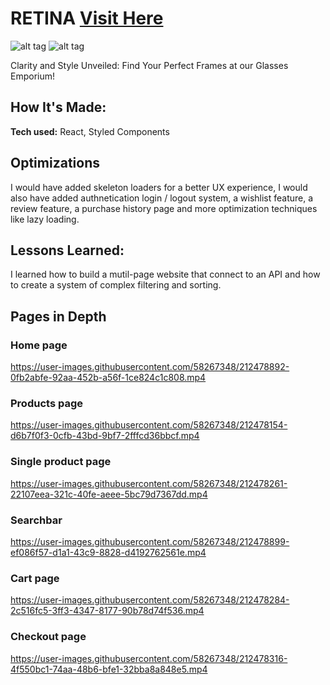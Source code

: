 # RETINA <a href="https://glasses-store.netlify.app" target="_blank">Visit Here</a>

 ![alt tag](https://media.giphy.com/media/X3zops4nJs10AbQ9FB/giphy.gif)
 ![alt tag](https://media.giphy.com/media/4QIHHiO4n2l1FmVxNT/giphy.gif)

Clarity and Style Unveiled: Find Your Perfect Frames at our Glasses Emporium!

## How It's Made:

**Tech used:** React, Styled Components

## Optimizations

I would have added skeleton loaders for a better UX experience, I would also have added authnetication login / logout system, a wishlist feature, a review feature, a purchase history page and more optimization techniques like lazy loading.

## Lessons Learned:

I learned how to build a mutil-page website that connect to an API and how to create a system of complex filtering and sorting.

## Pages in Depth

### Home page
https://user-images.githubusercontent.com/58267348/212478892-0fb2abfe-92aa-452b-a56f-1ce824c1c808.mp4

### Products page
https://user-images.githubusercontent.com/58267348/212478154-d6b7f0f3-0cfb-43bd-9bf7-2fffcd36bbcf.mp4

### Single product page
https://user-images.githubusercontent.com/58267348/212478261-22107eea-321c-40fe-aeee-5bc79d7367dd.mp4

### Searchbar
https://user-images.githubusercontent.com/58267348/212478899-ef086f57-d1a1-43c9-8828-d4192762561e.mp4

### Cart page
https://user-images.githubusercontent.com/58267348/212478284-2c516fc5-3ff3-4347-8177-90b78d74f536.mp4

### Checkout page
https://user-images.githubusercontent.com/58267348/212478316-4f550bc1-74aa-48b6-bfe1-32bba8a848e5.mp4

